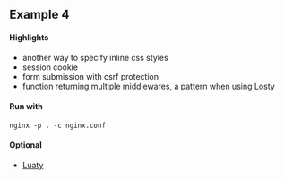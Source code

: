 ## Example 4


#### Highlights
- another way to specify inline css styles
- session cookie
- form submission with csrf protection
- function returning multiple middlewares, a pattern when using Losty



#### Run with
```
nginx -p . -c nginx.conf
```

#### Optional
- [Luaty](https://github.com/gnois/luaty)
